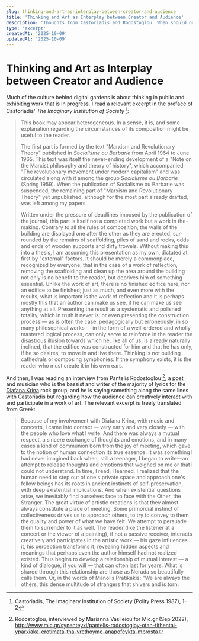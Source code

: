 ```yaml
---
slug: thinking-and-art-as-interplay-between-creator-and-audience
title: 'Thinking and Art as Interplay between Creator and Audience'
description: 'Thoughts from Castoriadis and Rodostoglou. When should one publish their work? How and when does the audience start creatively interacting with an artifact?'
type: 'excerpt'
createdAt: '2025-10-09'
updatedAt: '2025-10-09'
---
```


# Thinking and Art as Interplay between Creator and Audience

Much of the culture behind digital gardens is about thinking in public and exhibiting work that is in progress. I read a relevant excerpt in the preface of Castoriadis\' _The Imaginary Institution of Society_ [^1]:

> This book may appear heterogeneous. In a sense, it is, and some explanation regarding the circumstances of its composition might be useful to the reader.
>
> The first part is formed by the text \"Marxism and Revolutionary Theory\" published in _Socialisme ou Barbarie_ from April 1964 to June 1965. This text was itself the never-ending development of a \"Note on the Marxist philosophy and theory of history\", which accompanied \"The revolutionary movement under modern capitalism\" and was circulated along with it among the group _Socialisme ou Barbarie_ (Spring 1959). When the publication of Socialisme ou Barbarie was suspended, the remaining part of \"Marxism and Revolutionary Theory\" yet unpublished, although for the most part already drafted, was left among my papers.
>
> Written under the pressure of deadlines imposed by the publication of the journal, this part is itself not a completed work but a work in the-making. Contrary to all the rules of composition, the walls of the building are displayed one after the other as they are erected, sur­rounded by the remains of scaffolding, piles of sand and rocks, odds and ends of wooden supports and dirty trowels. Without making this into a thesis, I am assuming this presentation as my own, dictated at first by \"external\" factors. It should be merely a commonplace, recognized by everyone, that in the case of a work of reflection, removing the scaffolding and clean up the area around the building not only is no benefit to the reader, but deprives him of something essential. Unlike the work of art, there is no finished edifice here, nor an edifice to be finished; just as much, and even more with the results, what is important is the work of reflection and it is perhaps mostly this that an author can make us see, if he can make us see anything at all. Presenting the result as a systematic and polished totality, which in truth it never is; or even presenting the construction process &mdash; as is often the case, pedagogically but erroneously, in so many philosophical works &mdash; in the form of a well-ordered and wholly-mastered logical process, can only serve to reinforce in the reader the disastrous illusion towards which he, like all of us, is already naturally inclined, that the edifice was constructed for him and that he has only, if he so desires, to move in and live there. Thinking is not building cathedrals or composing symphonies. If the symphony exists, it is the reader who must create it in his own ears.

And then, I was reading an interview from Pantelis Rodostoglou [^2], a poet and musician who is the bassist and writer of the majority of lyrics for the [Diafana Krina](https://en.wikipedia.org/wiki/Diafana_Krina 'Diafana Krina') rock group, and he is saying something along the same lines with Castoriadis but regarding how the audience can creatively interact with and participate in a work of art. The relevant excerpt is freely translated from Greek:

> Because of my involvement with Diafana Krina, with music and concerts, I came into contact &mdash; very early and very closely &mdash; with the people who love what I write. And there was always a mutual respect, a sincere exchange of thoughts and emotions, and in many cases a kind of communion born from the joy of meeting, which gave to the notion of human connection its true essence. It was something I had never imagined back when, still a teenager, I began to write&mdash;an attempt to release thoughts and emotions that weighed on me or that I could not understand. In time, I read, I learned, I realized that the human need to step out of one's private space and approach one's fellow beings has its roots in ancient instincts of self-preservation, with deep existential implications. And when existential questions arise, we inevitably find ourselves face to face with the Other, the Stranger. The great virtue of artistic creations is that they almost always constitute a place of meeting. Some primordial instinct of collectiveness drives us to approach others, to try to convey to them the quality and power of what we have felt. We attempt to persuade them to surrender to it as well. The reader (like the listener at a concert or the viewer of a painting), if not a passive receiver, interacts creatively and participates in the artistic work &mdash; his gaze influences it, his perception transforms it, revealing hidden aspects and meanings that perhaps even the author himself had not realized existed. Thus begins to develop a relationship of mutual interest &mdash; a kind of dialogue, if you will &mdash; that can often last for years. What is shared through this relationship are those as Neruda so beautifully calls them. Or, in the words of Manolis Pratikakis: "We are always the others, this dense multitude of strangers that shivers and is torn.

[^1]: Castoriadis, The Imaginary Institution of Society (Polity Press 1987), 1-2

[^2]: Rodostoglou, interviewed by Marianna Vasileiou for Mic.gr (Sep 2022), http://www.mic.gr/synenteyxi/pantelis-rodostogloy-otan-tithentai-yparxiaka-erotimata-tha-vrethoyme-anapofeykta-mprosta
